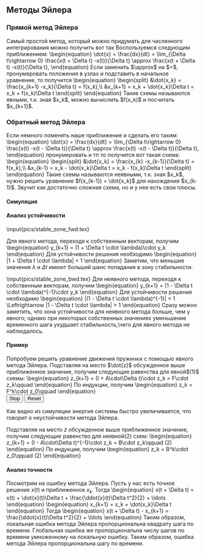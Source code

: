 </div>

## Методы Эйлера

### Прямой метод Эйлера
<div>
Самый простой метод, который можно придумать для численного интегрирования можно получить вот так
Воспользуемся следующим приближением:
\begin{equation}
    \dot{x} = \frac{dx}{dt} = \lim_{\Delta t\rightarrow 0} \frac{x(t + \Delta t) -x(t)}{\Delta t} \approx \frac{x(t + \Delta t) -x(t)}{\Delta t},
\end{equation}
Если заменить $\approx$ на $=$, пронумеровать положения в узлах и подставить в начальное уравнение, то получится
\begin{equation}
    \begin{split}
        &\dot{x_k} = \frac{x_{k+1} -x_k}{\Delta t} = f(x_k),\\
        &x_{k+1} = x_k + \dot{x_k}\Delta t = x_k + f(x_k)\Delta t
    \end{split}
\end{equation}
Такие схемы называются явными, т.к. зная $x_k$, можно вычислить $f(x_k)$ и посчитать $x_{k+1}$.

</div>

### Обратный метод Эйлера

<div>
Если немного поменять наше приближение и сделать его таким:
\begin{equation}
    \dot{x} = \frac{dx}{dt} = \lim_{\Delta t\rightarrow 0} \frac{x(t) -x(t - \Delta t)}{\Delta t} \approx \frac{x(t) -x(t - \Delta t)}{\Delta t},
\end{equation}
пронумеровать и тп то получится вот такая схема:
\begin{equation}
    \begin{split}
        &\dot{x_k} = \frac{x_{k} -x_{k-1}}{\Delta t} = f(x_k),\\
        &x_{k-1} = x_k - \dot{x_k}\Delta t = x_k - f(x_k)\Delta t
    \end{split}
\end{equation}
Такие схемы называются неявными, т.к. зная $x_k$, нужно решить уравнение $f(x_{k-1}) = \dot{x_k}$ для нахождения $x_{k-1}$. Звучит как достаточно сложная схема, но и у нее есть свои плюсы.

</div>

#### Симуляция

</div>

#### Анализ устойчивости

<div>
\input{pics/stable_zone_fwd.tex}


Для явного метода, переходя к собственным векторам, получим
\begin{equation}
    y_{k+1} = (1 + \Delta t \cdot \lambda)\cdot y_k
\end{equation}
Для устойчивости решения необходимо
\begin{equation}
    |1 + \Delta t \cdot \lambda| < 1
\end{equation}
Заметим, что меньшие значения $\lambda$ и $\Delta t$ имеют больший шанс попадания в зону стабильности.

\input{pics/stable_zone_bwd.tex}
Для неявного метода, переходя к собственным векторам, получим
\begin{equation}
    y_{k+1} = (1 - \Delta t \cdot \lambda)^{-1}\cdot y_k
\end{equation}
Для устойчивости решения необходимо
\begin{equation}
    |(1 - \Delta t \cdot \lambda)^{-1}| < 1 \Leftrightarrow |1 - \Delta t \cdot \lambda| > 1
\end{equation}
Сразу можно заметить, что зона устойчивости для неявного метода больше, чем у явного; однако при некоторых собственных значениях уменьшение временного шага ухудшает стабильность,\\чего для явного метода не наблюдалось.


</div>

#### Пример

<div>
Попробуем решить уравнение движения пружинки с помощью явного метода Эйлера.
Подставляя на место $\dot{z}$ обсужденное выше приближенное значение, получим следующие равенства для явной$(1)$ схемы:
\begin{equation}
    z_{k+1} = (I + A\cdot\Delta t)\cdot z_k = F\cdot z_k\qquad
\end{equation}
По индукции, получим
\begin{equation}
    z_k = F^k\cdot z_0\qquad
\end{equation}

<div class="mx-auto clear-both rounded overflow-hidden border" style="max-width: 500px;" id="forward_euler_cn_id">
<canvas id="forward_euler_canvas_id"> </canvas>
<script src="{{site.baseurl}}/assets/scripts/numerical_method/forward_euler.js" args="forward_argument"></script>
<button type="button" class="btn btn-sm" data-bs-toggle="button" id="forward_euler_stop_button_id">Stop</button>
<button type="button" class="btn btn-sm" id="forward_euler_reset_button_id">Reset</button>
</div>

Как видно из симуляции энергия системы быстро увеличивается, что говорит о неустойчивости метода Эйлера.



Подставляя на место $\dot{z}$ обсужденное выше приближенное значение, получим следующие равенствo для неявной$(2)$ схем:
\begin{equation}
    z_{k+1} = (I - A\cdot\Delta t)^{-1}\cdot z_k = B\cdot z_k\qquad (2)
\end{equation}
По индукции, получим
\begin{equation}
    z_k = B^k\cdot z_0\qquad (2)
\end{equation}

</div>

#### Анализ точности

<div>

Посмотрим на ошибку метода Эйлера. Пусть у нас есть точное решение $x(t)$ и приближенное $x_k$. Тогда
\begin{equation}
    x(t + \Delta t) = x(t) + \dot{x}(t)\Delta t + \frac{\ddot{x}(t)\Delta t^2}{2} + \ldots
\end{equation}
\begin{equation}
    x_{k+1} = x_k + \dot{x_k}\Delta t
\end{equation}
Тогда
\begin{equation}
    x(t + \Delta t) - x_{k+1} = \frac{\ddot{x}(t)\Delta t^2}{2} + \ldots
\end{equation}
Таким образом, локальная ошибка метода Эйлера пропорциональна квадрату шага по времени.
Глобальная ошибка же пропорциональна числу шагов по времени умноженному на локальную ошибку. 
Таким образом, ошибка метода Эйлера пропорциональна шагу по времени.

